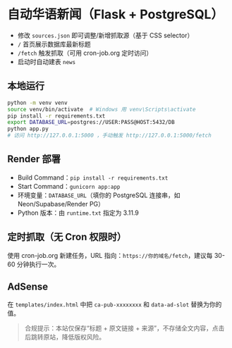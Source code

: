 
# 自动华语新闻（Flask + PostgreSQL）

- 修改 `sources.json` 即可调整/新增抓取源（基于 CSS selector）
- `/` 首页展示数据库最新标题
- `/fetch` 触发抓取（可用 cron-job.org 定时访问）
- 启动时自动建表 `news`

## 本地运行
```bash
python -m venv venv
source venv/bin/activate  # Windows 用 venv\Scripts\activate
pip install -r requirements.txt
export DATABASE_URL=postgres://USER:PASS@HOST:5432/DB
python app.py
# 访问 http://127.0.0.1:5000 ，手动触发 http://127.0.0.1:5000/fetch
```

## Render 部署
- Build Command：`pip install -r requirements.txt`
- Start Command：`gunicorn app:app`
- 环境变量：`DATABASE_URL`（填你的 PostgreSQL 连接串，如 Neon/Supabase/Render PG）
- Python 版本：由 `runtime.txt` 指定为 3.11.9

## 定时抓取（无 Cron 权限时）
使用 cron-job.org 新建任务，URL 指向：`https://你的域名/fetch`，建议每 30-60 分钟执行一次。

## AdSense
在 `templates/index.html` 中把 `ca-pub-xxxxxxxx` 和 `data-ad-slot` 替换为你的值。

> 合规提示：本站仅保存“标题 + 原文链接 + 来源”，不存储全文内容，点击后跳转原站，降低版权风险。
